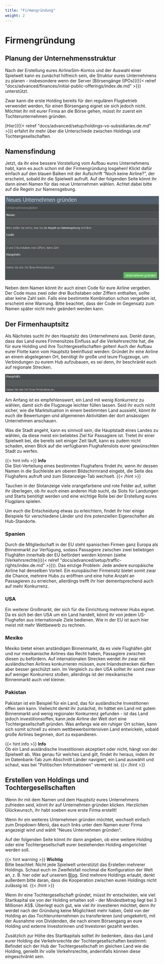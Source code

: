 ```yaml
---
title: "Firmengründung"
weight: 2
---
```


# Firmengründung

## Planung der Unternehmensstruktur

Nach der Erstellung eures AirlineSim-Kontos und der Auswahl einer Spielwelt kann es zunächst hilfreich sein, die Struktur eures Unternehmens zu planen - insbesondere wenn der Server [Börsengänge (IPOs)]({{< relref "docs/advanced/finances/initial-public-offerings/index.de.md" >}}) unterstützt.

Zwar kann die erste Holding bereits für den regulären Flugbetrieb verwendet werden, für einen Börsengang eignet sie sich jedoch nicht. Möchtet ihr mit eurer Firma an die Börse gehen, müsst ihr zuerst ein Tochterunternehmen gründen. 

[Hier]({{< relref "docs/advanced/setup/holdings-vs-subsidiaries.de.md" >}}) erfahrt ihr mehr über die Unterschiede zwischen Holdings und Tochtergesellschaften.

## Namensfindung

Jetzt, da ihr eine bessere Vorstellung vom Aufbau eures Unternehmens habt, kann es auch schon mit der Firmengründung losgehen! Klickt dafür einfach auf den blauen Balken mit der Aufschrift “Noch keine Airline?”, der erscheint, sobald ihr die Spielwelt aufruft. Auf der folgenden Seite könnt ihr dann einen Namen für das neue Unternehmen wählen. Achtet dabei bitte auf die Regeln zur Namensgebung.

![Firmengründung](unternehmen_gruenden_01.PNG "Firmengründung")

Neben dem Namen könnt ihr auch einen Code für eure Airline vergeben. Der Code muss zwei oder drei Buchstaben oder Ziffern enthalten, sollte aber keine Zahl sein. Falls eine bestimmte Kombination schon vergeben ist, erscheint eine Warnung. Bitte beachtet, dass der Code im Gegensatz zum Namen später nicht mehr geändert werden kann.

## Der Firmenhauptsitz

Als Nächstes sucht ihr den Hauptsitz des Unternehmens aus. Denkt daran, dass das Land eures Firmensitzes Einfluss auf die Verkehrsrechte hat, die für eure Holding und ihre Tochtergesellschaften gelten! Auch der Aufbau eurer Flotte kann vom Hauptsitz beeinflusst werden: Gründet ihr eine Airline an einem abgelegenen Ort, benötigt ihr große und teure Flugzeuge, um Verbindungen zu eurem Hub aufzubauen, es sei denn, ihr beschränkt euch auf regionale Strecken.

![Der Firmenhauptsitz](hauptsitz_01.PNG "Der Firmenhauptsitz")

Am Anfang ist es empfehlenswert, ein Land mit wenig Konkurrenz zu wählen, damit sich die Flugzeuge leichter füllen lassen. Seid ihr euch nicht sicher, wie die Marktsituation in einem bestimmten Land aussieht, könnt ihr euch die Bewertungen und allgemeinen Aktivitäten der dort ansässigen Unternehmen anschauen.

Was die Stadt angeht, kann es sinnvoll sein, die Hauptstadt eines Landes zu wählen, da diese meist ein beliebtes Ziel für Passagiere ist. Tretet ihr einer Spielwelt bei, die bereits seit einiger Zeit läuft, kann es zudem nicht schaden, einen Blick auf die verfügbaren Flughafenslots eurer gewünschten Stadt zu werfen.

{{< hint info >}}
**Info**  
Die Slot-Verteilung eines bestimmten Flughafens findet ihr, wenn ihr dessen Namen in die Suchleiste am oberen Bildschirmrand eingebt, die Seite des Flughafens aufruft und zum Slotanzeige-Tab wechselt.
{{< /hint >}}

Tauchen in der Slotanzeige viele orangefarbene und rote Felder auf, solltet ihr überlegen, ob ihr euch einen anderen Hub sucht, da Slots für Landungen und Starts benötigt werden und eine wichtige Rolle bei der Erstellung eures Flugplans spielen.

Um euch die Entscheidung etwas zu erleichtern, findet ihr hier einige Beispiele für verschiedene Länder und ihre potenziellen Eigenschaften als Hub-Standorte.

### Spanien

Durch die Mitgliedschaft in der EU steht spanischen Firmen ganz Europa als Binnenmarkt zur Verfügung, sodass Passagiere zwischen zwei beliebigen Flughäfen innerhalb der EU befördert werden können (siehe [Verkehrsrechte]({{< relref "docs/advanced/setup/traffic-rights/index.de.md" >}})). Das einzige Problem: Jede andere europäische Airline hat denselben Vorteil. Ein europäischer Firmensitz bietet somit zwar die Chance, mehrere Hubs zu eröffnen und eine hohe Anzahl an Passagieren zu erreichen, allerdings trefft ihr hier dementsprechend auch auf mehr Konkurrenz.

### USA

Ein weiterer Großmarkt, der sich für die Einrichtung mehrerer Hubs eignet. Da es sich bei den USA um ein Land handelt, könnt ihr von jedem US-Flughafen aus internationale Ziele bedienen. Wie in der EU ist auch hier meist mit mehr Wettbewerb zu rechnen.

### Mexiko

Mexiko bietet einen anständigen Binnenmarkt, da es viele Flughäfen gibt und nur mexikanische Airlines das Recht haben, Passagiere zwischen diesen zu befördern. Auf internationalen Strecken werdet ihr zwar mit ausländischen Airlines konkurrieren müssen, eure Inlandsstrecken dürften aber besser geschützt sein. Im Vergleich zu den USA solltet ihr somit zwar auf weniger Konkurrenz stoßen, allerdings ist der mexikanische Binnenmarkt auch viel kleiner.

### Pakistan

Pakistan ist ein Beispiel für ein Land, das für ausländische Investitionen offen sein kann. Vielleicht denkt ihr zunächst, ihr hättet ein Land mit gutem Binnenmarkt und wenig regionaler Konkurrenz gefunden - ist das Land jedoch investitionsoffen, kann jede Airline der Welt dort eine Tochtergesellschaft gründen. Was anfangs wie ein ruhiger Ort schien, kann sich somit schnell zu einem wettbewerbsintensiven Land entwickeln, sobald große Airlines beginnen, dort zu expandieren.

{{< hint info >}}
**Info**  
Ob ein Land ausländische Investitionen akzeptiert oder nicht, hängt von der Spielwelt ab. Was genau für welches Land gilt, findet ihr heraus, indem ihr im Datenbank-Tab zum Abschnitt Länder navigiert, ein Land auswählt und schaut, was bei "Politischen Informationen" vermerkt ist.
{{< /hint >}}

## Erstellen von Holdings und Tochtergesellschaften

Wenn ihr mit dem Namen und dem Hauptsitz eures Unternehmens zufrieden seid, könnt ihr auf Unternehmen gründen klicken. Herzlichen Glückwunsch, ihr habt soeben eure erste Firma erstellt!

Wenn ihr ein weiteres Unternehmen gründen möchtet, wechselt einfach zum Dropdown-Menü, das euch links unter dem Namen eurer Firma angezeigt wird und wählt "Neues Unternehmen gründen".

Auf der folgenden Seite könnt ihr dann angeben, ob eine weitere Holding oder eine Tochtergesellschaft eurer bestehenden Holding eingerichtet werden soll. 

{{< hint warning >}}
**Wichtig**  
Bitte beachtet: Nicht jede Spielwelt unterstützt das Erstellen mehrerer Holdings. Schaut euch im Zweifelsfall nochmal die Konfiguration der Welt an, z. B. hier oder auf unserem [Blog](https://www.airlinesim.aero/blog/de/). Sind mehrere Holdings erlaubt, denkt außerdem bitte daran, dass die Kooperation zwischen euren Holdings nicht zulässig ist.
{{< /hint >}}

Wenn ihr eine Tochtergesellschaft gründet, müsst ihr entscheiden, wie viel Startkapital sie von der Holding erhalten soll - der Mindestbetrag liegt bei 3 Millionen AS$. Überlegt euch gut, wie viel ihr investieren möchtet, denn ihr werdet nach der Gründung keine Möglichkeit mehr haben, Geld von der Holding an das Tochterunternehmen zu transferieren (und umgekehrt), mit der Ausnahme von Dividenden, die nach einem Börsengang an eure Holding und externe Investorinnen und Investoren gezahlt werden.

Zusätzlich zur Höhe des Startkapitals solltet ihr bedenken, dass das Land eurer Holding die Verkehrsrechte der Tochtergesellschaften bestimmt: Befindet sich der Hub der Tochtergesellschaft im gleichen Land wie die Holding, genießt ihr volle Verkehrsrechte, andernfalls können diese eingeschränkt sein.

